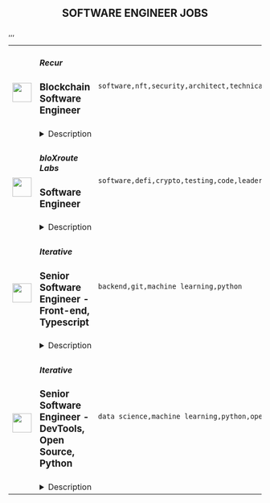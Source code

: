<div align="center"><h2>SOFTWARE ENGINEER JOBS</h2></div><table><tr>
                <td width="100" height="100" rowspan="2">
                    <img src="https://remoteok.com/assets/img/jobs/1e2256f9bf871143281db833bbfa4da11671693884.png" width="38px" height="auto">
                </td>
                <td width="300">
                    <h5>Recur</h5>
                    <h3>Blockchain Software Engineer</h3>
                </td>
                <td width="300">
                    <code>software,nft,security,architect,technical,testing,code,serverless,typescript,node,lead,senior,go,engineer,engineering</code>
                </td>
                <td width="200">
                <text>5 days ago</text>
                </td>
                <td width="100" rowspan="2">
                <a href="https://remoteOK.com/remote-jobs/remote-blockchain-software-engineer-recur-167894" align="right" target="_blank">Apply</a>
                </td>
            </tr>
            <tr>
                <td colspan="3">
                <details><summary>Description</summary>
                <div class="section page-centered">
<div class="section page-centered">
<p><span style="font-weight:400;">RECUR is looking for a senior level software engineer to help architect and build our NFT platform from the ground up.  Your focus will be on blockchain technology, integration of various blockchain networks, how we mint, swap, and generally transact in a NFT blockchain agnostic environment.</span></p>
<p><strong>What do we at RECUR believe makes a great engineering team? </strong></p>
<p><strong>Here are our core beliefs:   </strong></p>
<ul>
<li style="font-weight:400;"><span style="font-weight:400;">Itâs important to have team members that care about the teamâs results more than their own individual achievements</span></li>
<li style="font-weight:400;"><span style="font-weight:400;">Itâs important for leadership to be tolerant of making mistakes</span></li>
<li style="font-weight:400;"><span style="font-weight:400;">Itâs important that the team members help, teach, and mentor one another</span></li>
<li style="font-weight:400;"><span style="font-weight:400;">Itâs important not to place blame on individuals when things go bad but instead to evaluate as a team how we do it better the next time</span></li>
<li style="font-weight:400;"><span style="font-weight:400;">Itâs important to be clear on what that mission is and minimize the distractions on the teams executing on that mission</span></li>
<li style="font-weight:400;"><span style="font-weight:400;">Small teams execute better than big ones, empower small teams with ownership and minimize the dependencies between them</span></li>
<li style="font-weight:400;"><span style="font-weight:400;">Itâs important to encourage self-directed innovation</span></li>
</ul>
<h4><strong>What you will do at RECUR</strong></h4>
<ul>
<li style="font-weight:400;"><span style="font-weight:400;">Architect and code small components to large systems</span></li>
<li style="font-weight:400;"><span style="font-weight:400;">Drive decisions on what technologies we use and the software practices we adopt </span></li>
<li style="font-weight:400;"><span style="font-weight:400;">Be a technical lead on small to large sized projects</span></li>
<li style="font-weight:400;"><span style="font-weight:400;">Work on a small agile team of software engineers and product managers</span></li>
<li style="font-weight:400;"><span style="font-weight:400;">Coach less experienced teammates to become better software engineers</span></li>
<li style="font-weight:400;"><span style="font-weight:400;">Set an example and define our standards for how we code and deliver our software</span></li>
<li style="font-weight:400;"><span style="font-weight:400;">Help us grow our team of talented software engineers</span></li>
</ul>
<h4><strong>What you bring to RECUR</strong></h4>
<ul>
<li style="font-weight:400;"><span style="font-weight:400;">You have 10+ years of experience developing software</span></li>
<li style="font-weight:400;"><span style="font-weight:400;">You have experience building and deploying software in the cloud, preferably AWS</span></li>
<li style="font-weight:400;"><span style="font-weight:400;">You have built and maintained highly scalable and reliable internet applications or platforms accessed by hundreds of thousands of users on a daily basis</span></li>
<li style="font-weight:400;"><span style="font-weight:400;">You have designed and maintained highly transactional databases that store lots of data and handle heavy loads</span></li>
<li style="font-weight:400;"><span style="font-weight:400;">You are an expert TypeScript developer</span></li>
<li style="font-weight:400;"><span style="font-weight:400;">You are an experienced technical lead, that can direct and guide a team of engineers through building platforms/products and solving big, complex, open ended problems</span></li>
<li style="font-weight:400;"><span style="font-weight:400;">You have developed and built blockchain solutions (integrating with blockchain node APIs, developed smart contracts, or been part of a blockchain project team)</span></li>
<li style="font-weight:400;">
<span style="font-weight:400;">You have experience building and maintaining ecommerce, payment, auction, trading platforms, or similar </span><strong>where security and keeping customer funds safe is imperative</strong>
</li>
<li style="font-weight:400;"><span style="font-weight:400;">You know how to break down a big, complex problem into smaller components and coordinate your team to iteratively deliver high quality software </span></li>
<li style="font-weight:400;"><span style="font-weight:400;">You have a passion for testing your code through unit testing and automation </span></li>
<li style="font-weight:400;"><span style="font-weight:400;">You strive to be a productive engineer and use the latest tools and techniques to achieve this goal</span></li>
<li style="font-weight:400;"><span style="font-weight:400;">You have experience building applications with node.js, preferably as serverless services, especially with Typescript.</span></li>
<li style="font-weight:400;"><span style="font-weight:400;">You are a legally eligible to work in the USA or Canada</span></li>
</ul>
<p><strong>Benefits & Perks</strong></p>
<ul>
<li style="font-weight:400;"><span style="font-weight:400;">Company sponsored Health, Dental and Vision Benefits</span></li>
<li style="font-weight:400;"><span style="font-weight:400;">4 weeks paid vacation, 10 company holidays and paid parental leave</span></li>
<li style="font-weight:400;"><span style="font-weight:400;">Equity in RECUR</span></li>
<li style="font-weight:400;"><span style="font-weight:400;">Industry focused lunch and learns, company swag and the and flexibility to get the tooling you need to do your best work</span></li>
<li style="font-weight:400;"><span style="font-weight:400;">The chance to work with incredibly passionate people on a mission to shape an industry!</span></li>
<li style="font-weight:400;"><span style="font-weight:400;">This is a completely remote role and can work anywhere in the US</span></li>
</ul>
</div>
</div><br/><br/>Please mention the word **POSH** and tag RMTA3LjE3OC4yMzkuMTky when applying to show you read the job post completely (#RMTA3LjE3OC4yMzkuMTky). This is a beta feature to avoid spam applicants. Companies can search these words to find applicants that read this and see they're human.
                </details>
                </td>
            </tr>,<tr>
                <td width="100" height="100" rowspan="2">
                    <img src="https://remoteok.com/assets/img/jobs/d21a3addeeebec3e68412cdf7d7dc4e31671693826.png" width="38px" height="auto">
                </td>
                <td width="300">
                    <h5>bloXroute Labs</h5>
                    <h3>Software Engineer</h3>
                </td>
                <td width="300">
                    <code>software,defi,crypto,testing,code,leader,reliability,go,healthcare,engineer,engineering,backend</code>
                </td>
                <td width="200">
                <text>5 days ago</text>
                </td>
                <td width="100" rowspan="2">
                <a href="https://remoteOK.com/remote-jobs/remote-software-engineer-bloxroute-labs-167885" align="right" target="_blank">Apply</a>
                </td>
            </tr>
            <tr>
                <td colspan="3">
                <details><summary>Description</summary>
                <div><b style="font-size:18px;">ABOUT BLOXROUTE </b></div><div><br></div><div>bloXroute is the "Flash Boys" for DeFi. It created the first and only high performance blockchain distribution network (BDN) with the best solution for Ethereum, BSC, and Polygon. The bloXroute BDN and DeFi trading tools allow its users to win at crypto trading. The BDN utilizes a global network of servers optimized for network performance.  Nodes access this network through open source gateways and users can access it through the bloXroute public-API. </div><div><br></div><div>The BDN network propagates blockchain transactions and blocks closer to the speed of light. It provides traders with the speed and reliability required for crypto transactions. bloXroute is the leader in mempool services, block streaming and anything Defi performance. The BDN also allow blockchains to scale by speeding the time it takes to communicate the current state. The BDN fast communication reduce the blocksâ size and frequency limits. This is true for all consensus mechanisms, including Proof of Stake, Proof of Work, and DAGs.</div><div><br></div><div>We encourage you to apply even if you don't match all of the qualifications listed. </div><p></p><h4>Responsibilities </h4><p></p><p></p><ul>
<li>Improve (suggest and implement) the speed of the BDN (Blockchain Distribution Network) based on the blockchain protocol, network and consensus model </li>
<li>Create offerings that leverage the speed of the data that passes through the blockchain distribution network </li>
<li>Integrate our core systems with other blockchains such as Ethereum, Binance Smart Chain, Polygon, Solana and other future blockchains on the roadmap </li>
<div><br></div>
</ul><p></p><h4>Requirements </h4><p></p><p></p><ul>
<li>At least 5 years of experience with designing, building, testing and implementing highly scalable and distributed backend systems </li>
<li>3+ years experience in Blockchain </li>
<li>2+ years experience in Blockchain propagation, consensus (one of the following networks: Ethereum, Binance Smart Chain, Polygon and Solana) </li>
<li>Expertise using Go language </li>
<li>Creative, independent, can do attitude, and a great team player </li>
<li>Ability to read, modify blockchain core code (geth, bor, prysm, ...)</li>
</ul><div><b style="font-size:18px;">BENEFITS </b></div><div><br></div><div>bloXroute Labs offers competitive salaries, stock options, company paid healthcare benefits, 401k, unlimited PTO, remote work option and more. The benefits may vary based on global locations. We built a highly skilled team of business and engineering minds who are working on complex and innovative projects.</div><br/><br/>Please mention the word **ADORABLE** and tag RMTA3LjE3OC4yMzkuMTky when applying to show you read the job post completely (#RMTA3LjE3OC4yMzkuMTky). This is a beta feature to avoid spam applicants. Companies can search these words to find applicants that read this and see they're human.
                </details>
                </td>
            </tr>,<tr>
                <td width="100" height="100" rowspan="2">
                    <img src="https://remotive.com/job/1187421/logo" width="38px" height="auto">
                </td>
                <td width="300">
                    <h5>Iterative</h5>
                    <h3>Senior Software Engineer - Front-end, Typescript</h3>
                </td>
                <td width="300">
                    <code>backend,git,machine learning,python</code>
                </td>
                <td width="200">
                <text>21 days ago</text>
                </td>
                <td width="100" rowspan="2">
                <a href="https://remotive.com/remote-jobs/software-dev/senior-software-engineer-front-end-typescript-1187421" align="right" target="_blank">Apply</a>
                </td>
            </tr>
            <tr>
                <td colspan="3">
                <details><summary>Description</summary>
                <p>The ML tools ecosystem is what JS space was 10 years ago: there’s a clear need for better tools, frameworks, and open standards. <span class="notion-enable-hover" style="font-style: italic;">ITERATIVE</span> is already a well known company in this fast-evolving space with a big, engaged open-source community. Please consider joining our <span class="notion-enable-hover" style="font-style: italic;">remote-first team</span> if you love open-source, if you’re interested in building dev tools and simplifying the lives of many, many developers in ML.</p>
<p><span style="font-weight: 600; color: #000000; letter-spacing: 0.75px;"><br class="Apple-interchange-newline">Job Description</span></p>
<p>We’re seeking<span class="notion-enable-hover" style="font-weight: 600;"> </span><span class="notion-enable-hover">TypeScript front-end engineers to build our</span><span class="notion-enable-hover"> <a href="https://studio.iterative.ai/" rel="nofollow" style="font-weight: 600;">SaaS product</a> and a</span><span class="notion-enable-hover" style="font-weight: 600;"> VS Code UI</span> (to be open sourced soon!) for our popular machine learning tools: <a class="notion-link-token notion-enable-hover" href="http://dvc.org/" rel="nofollow" style="cursor: pointer; overflow-wrap: break-word;" target="_blank"><span class="link-annotation-unknown-block-id--1168671846" style="border-bottom-width: 0.05em; border-color: rgba(55, 53, 47, 0.4); opacity: 0.7;">DVC</span></a> (9k+ <span style="line-height: 1em; white-space: nowrap; ">⭐</span>on GitHub) and <a class="notion-link-token notion-enable-hover" href="http://cml.dev/" rel="nofollow" style="cursor: pointer; overflow-wrap: break-word;" target="_blank"><span class="link-annotation-unknown-block-id--2051758088" style="border-bottom-width: 0.05em; border-color: rgba(55, 53, 47, 0.4); opacity: 0.7;">CML</span></a> (3k+ <span style="line-height: 1em; white-space: nowrap; ">⭐</span> on GitHub).</p>
<p><span style="color: var(--remotive-chocolate);">If you have experience with dev tools like GitHub, UI plugins for Git, etc., you should have some sense what the project is like (if not, check our <a href="https://iterative.ai/" rel="nofollow">site</a>).</span></p>
<p> </p>
<p class="h3">Tech Stack</p>
<ul>
<li>TypeScript</li>
</ul>
<ul>
<li>Node</li>
</ul>
<ul>
<li>React</li>
</ul>
<ul>
<li>Python (on the backend)</li>
</ul>
<p> </p>
<p class="h3">Must have</p>
<ul>
<li>Strong TS/JS/Node experience (5+ years)</li>
</ul>
<ul>
<li>Excellent communication skills and a positive mindset 🤗</li>
</ul>
<ul>
<li>Initiative to help shape the engineering practices, products, and culture of a young startup</li>
</ul>
<p><br><br></p>
<p class="h3">Nice to have</p>
<ul>
<li>Python or open source experience - good to have</li>
</ul>
<ul>
<li>Some domain knowledge (DS/ML understanding) - an advantage</li>
</ul>
<p> </p>
<img src="https://remotive.com/job/track/1187421/blank.gif?source=public_api" alt=""/>
                </details>
                </td>
            </tr>,<tr>
                <td width="100" height="100" rowspan="2">
                    <img src="https://remotive.com/job/1187416/logo" width="38px" height="auto">
                </td>
                <td width="300">
                    <h5>Iterative</h5>
                    <h3>Senior Software Engineer  - DevTools, Open Source, Python</h3>
                </td>
                <td width="300">
                    <code>data science,machine learning,python,open source</code>
                </td>
                <td width="200">
                <text>21 days ago</text>
                </td>
                <td width="100" rowspan="2">
                <a href="https://remotive.com/remote-jobs/software-dev/senior-software-engineer-devtools-open-source-python-1187416" align="right" target="_blank">Apply</a>
                </td>
            </tr>
            <tr>
                <td colspan="3">
                <details><summary>Description</summary>
                <p><strong>Job Description</strong></p>
<p>Strong Python knowledge and excellent coding culture (standards, unit test, etc) are required. Alternatively, strong skill in other languages along with some knowledge of Python is also acceptable.</p>
<p><br><br></p>
<div class="h3">Responsibilities</div>
<ul>
<li>Discuss and research issues, features, new products.</li>
</ul>
<ul>
<li>Write code (see some <a class="postings-link" href="https://github.com/iterative/dvc/pulls?q=is%3Apr+is%3Aclosed" rel="nofollow"><strong>PR examples</strong></a>).</li>
</ul>
<ul>
<li>Write docs if needed for your code (see this <a class="postings-link" href="https://github.com/iterative/dvc.org" rel="nofollow"><strong>repo</strong></a>).</li>
</ul>
<ul>
<li>Being actively involved with the community - talk to users on Github, Discord, forum.</li>
</ul>
<p><br><br></p>
<div class="h3">Must have</div>
<ul>
<li>Motivation and interest</li>
</ul>
<ul>
<li>Remote work self-discipline</li>
</ul>
<ul>
<li>Excellent communication skills - clear, constructive, and respectful dialog with other team members, community.</li>
</ul>
<ul>
<li>Can focus and deliver a task w/o constantly switching to other stuff - respect team's planning, deadlines, etc</li>
</ul>
<p><br><br></p>
<div class="h3">Great to have</div>
<ul>
<li>Experience working remotely</li>
</ul>
<ul>
<li>Open source contributions or experience of maintaining, developing an open source project</li>
</ul>
<ul>
<li>System programming experience - kernel, databases, etc.</li>
</ul>
<ul>
<li>Machine learning or data science experience</li>
</ul>
<img src="https://remotive.com/job/track/1187416/blank.gif?source=public_api" alt=""/>
                </details>
                </td>
            </tr></table>